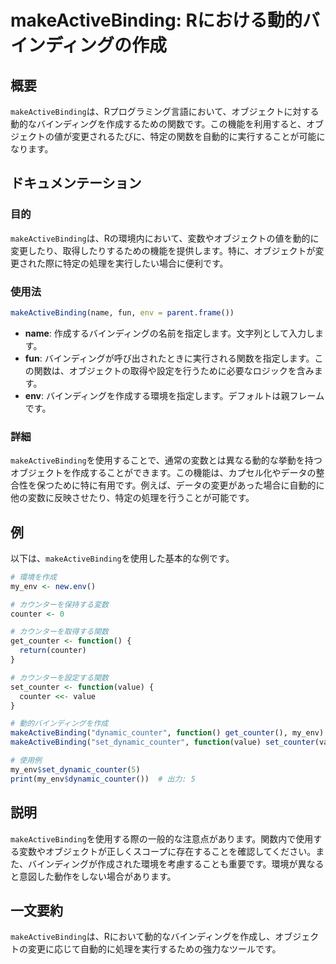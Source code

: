 <!--
Meta Description: # makeActiveBinding: Rにおける動的バインディングの作成 ## 概要 `makeActiveBinding`は、Rプログラミング言語において、オブジェクトに対する動的なバインディングを作成するための関数です。この機能を利用すると、オブジェクトの値が変更されるたびに、特定の関数を自...
Meta Keywords: makeactivebinding, my_env, function, value, env
-->

# makeActiveBinding: Rにおける動的バインディングの作成

## 概要
`makeActiveBinding`は、Rプログラミング言語において、オブジェクトに対する動的なバインディングを作成するための関数です。この機能を利用すると、オブジェクトの値が変更されるたびに、特定の関数を自動的に実行することが可能になります。

## ドキュメンテーション
### 目的
`makeActiveBinding`は、Rの環境内において、変数やオブジェクトの値を動的に変更したり、取得したりするための機能を提供します。特に、オブジェクトが変更された際に特定の処理を実行したい場合に便利です。

### 使用法
```R
makeActiveBinding(name, fun, env = parent.frame())
```

- **name**: 作成するバインディングの名前を指定します。文字列として入力します。
- **fun**: バインディングが呼び出されたときに実行される関数を指定します。この関数は、オブジェクトの取得や設定を行うために必要なロジックを含みます。
- **env**: バインディングを作成する環境を指定します。デフォルトは親フレームです。

### 詳細
`makeActiveBinding`を使用することで、通常の変数とは異なる動的な挙動を持つオブジェクトを作成することができます。この機能は、カプセル化やデータの整合性を保つために特に有用です。例えば、データの変更があった場合に自動的に他の変数に反映させたり、特定の処理を行うことが可能です。

## 例
以下は、`makeActiveBinding`を使用した基本的な例です。

```R
# 環境を作成
my_env <- new.env()

# カウンターを保持する変数
counter <- 0

# カウンターを取得する関数
get_counter <- function() {
  return(counter)
}

# カウンターを設定する関数
set_counter <- function(value) {
  counter <<- value
}

# 動的バインディングを作成
makeActiveBinding("dynamic_counter", function() get_counter(), my_env)
makeActiveBinding("set_dynamic_counter", function(value) set_counter(value), my_env)

# 使用例
my_env$set_dynamic_counter(5)
print(my_env$dynamic_counter())  # 出力: 5
```

## 説明
`makeActiveBinding`を使用する際の一般的な注意点があります。関数内で使用する変数やオブジェクトが正しくスコープに存在することを確認してください。また、バインディングが作成された環境を考慮することも重要です。環境が異なると意図した動作をしない場合があります。

## 一文要約
`makeActiveBinding`は、Rにおいて動的なバインディングを作成し、オブジェクトの変更に応じて自動的に処理を実行するための強力なツールです。